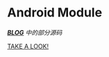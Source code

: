 # Android Module 

_[**BLOG**](https://fectung.github.io/) 中的部分源码_  

[TAKE A LOOK!](https://fectung.github.io)  
